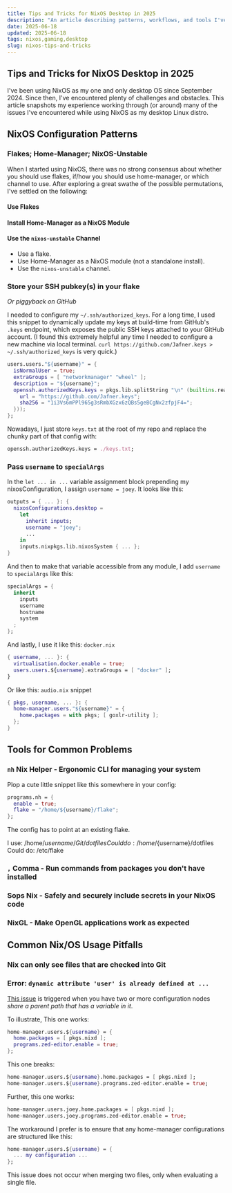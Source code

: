```yaml
---
title: Tips and Tricks for NixOS Desktop in 2025
description: "An article describing patterns, workflows, and tools I've found useful for working with and around NixOS as my primary desktop."
date: 2025-06-18
updated: 2025-06-18
tags: nixos,gaming,desktop
slug: nixos-tips-and-tricks
---
```


## Tips and Tricks for NixOS Desktop in 2025

I've been using NixOS as my one and only desktop OS since September 2024. Since then, I've encountered plenty of challenges and obstacles. This article snapshots my experience working through (or around) many of the issues I've encountered while using NixOS as my desktop Linux distro.

## NixOS Configuration Patterns

### Flakes; Home-Manager; NixOS-Unstable

When I started using NixOS, there was no strong consensus about whether you should use flakes, if/how you should use home-manager, or which channel to use. After exploring a great swathe of the possible permutations, I've settled on the following:

#### Use Flakes

#### Install Home-Manager as a NixOS Module

#### Use the `nixos-unstable` Channel

- Use a flake.
- Use Home-Manager as a NixOS module (not a standalone install).
- Use the `nixos-unstable` channel.

### Store your SSH pubkey(s) in your flake

_Or piggyback on GitHub_

I needed to configure my `~/.ssh/authorized_keys`. For a long time, I used this snippet to dynamically update my keys at build-time from GitHub's `.keys` endpoint, which exposes the public SSH keys attached to your GitHub account. (I found this extremely helpful any time I needed to configure a new machine via local terminal. `curl https://github.com/Jafner.keys > ~/.ssh/authorized_keys` is very quick.)

```nix
users.users."${username}" = {
  isNormalUser = true;
  extraGroups = [ "networkmanager" "wheel" ];
  description = "${username}";
  openssh.authorizedKeys.keys = pkgs.lib.splitString "\n" (builtins.readFile (pkgs.fetchurl {
    url = "https://github.com/Jafner.keys";
    sha256 = "1i3Vs6mPPl965g3sRmbXGzx6zQBs5geBCgNx2zfpjF4=";
  }));
};
```

Nowadays, I just store `keys.txt` at the root of my repo and replace the chunky part of that config with:

```nix
openssh.authorizedKeys.keys = ./keys.txt;
```

### Pass `username` to `specialArgs`

In the `let ... in ...` variable assignment block prepending my nixosConfiguration, I assign `username = joey`. It looks like this:

```nix
outputs = { ... }: {
  nixosConfigurations.desktop =
    let
      inherit inputs;
      username = "joey";
      ...
    in
    inputs.nixpkgs.lib.nixosSystem { ... };
}
```

And then to make that variable accessible from any module, I add `username` to `specialArgs` like this:

```nix
specialArgs = {
  inherit
    inputs
    username
    hostname
    system
  ;
};
```

And lastly, I use it like this:
`docker.nix`

```nix
{ username, ... }: {
  virtualisation.docker.enable = true;
  users.users.${username}.extraGroups = [ "docker" ];
}
```

Or like this:
`audio.nix` snippet

```nix
{ pkgs, username, ... }: {
  home-manager.users."${username}" = {
    home.packages = with pkgs; [ goxlr-utility ];
  };
}
```

## Tools for Common Problems

### `nh` Nix Helper - Ergonomic CLI for managing your system

Plop a cute little snippet like this somewhere in your config:

```nix
programs.nh = {
  enable = true;
  flake = "/home/${username}/flake";
};
```

The config has to point at an existing flake.

I use: /home/${username}/Git/dotfiles
Could do: /home/${username}/dotfiles
Could do: /etc/flake

### `,` Comma - Run commands from packages you don't have installed

### Sops Nix - Safely and securely include secrets in your NixOS code

### NixGL - Make OpenGL applications work as expected

## Common Nix/OS Usage Pitfalls

### Nix can only see files that are checked into Git

### Error: `dynamic attribute 'user' is already defined at ...`

[This issue](https://github.com/NixOS/nix/issues/916) is triggered when you have two or more configuration nodes _share a parent path that has a variable in it_.

To illustrate,
This one works:

```nix
home-manager.users.${username} = {
  home.packages = [ pkgs.nixd ];
  programs.zed-editor.enable = true;
};
```

This one breaks:

```nix
home-manager.users.${username}.home.packages = [ pkgs.nixd ];
home-manager.users.${username}.programs.zed-editor.enable = true;
```

Further, this one works:

```nix
home-manager.users.joey.home.packages = [ pkgs.nixd ];
home-manager.users.joey.programs.zed-editor.enable = true;
```

The workaround I prefer is to ensure that any home-manager configurations are structured like this:

```nix
home-manager.users.${username} = {
  ... my configuration ...
};
```

This issue does not occur when merging two files, only when evaluating a single file.
